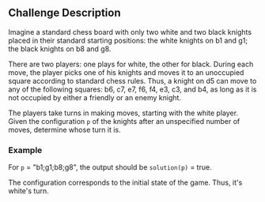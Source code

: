 ## Challenge Description

Imagine a standard chess board with only two white and two black knights placed in their standard starting positions: the white knights on b1 and g1; the black knights on b8 and g8.

There are two players: one plays for white, the other for black. During each move, the player picks one of his knights and moves it to an unoccupied square according to standard chess rules. Thus, a knight on d5 can move to any of the following squares: b6, c7, e7, f6, f4, e3, c3, and b4, as long as it is not occupied by either a friendly or an enemy knight.

The players take turns in making moves, starting with the white player. Given the configuration `p` of the knights after an unspecified number of moves, determine whose turn it is.

### Example

For `p` = "b1;g1;b8;g8", the output should be `solution(p)` = true.

The configuration corresponds to the initial state of the game. Thus, it's white's turn.
